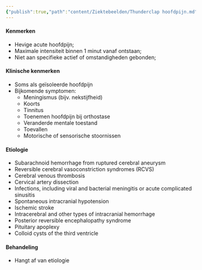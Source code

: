 ```yaml
---
{"publish":true,"path":"content/Ziektebeelden/Thunderclap hoofdpijn.md","permalink":"/content/ziektebeelden/thunderclap-hoofdpijn/","title":"Thunderclap hoofdpijn","tags":["Neurologie/Hoofdpijn","Ziektebeeld"]}
---
```



#### Kenmerken
- Hevige acute hoofdpijn;
- Maximale intensiteit binnen 1 minut vanaf ontstaan;
- Niet aan specifieke actief of omstandigheden gebonden;

#### Klinische kenmerken
- Soms als geïsoleerde hoofdpijn
- Bijkomende symptomen:
	- Meningismus (bijv. nekstijfheid)
	- Koorts
	- Tinnitus
	- Toenemen hoofdpijn bij orthostase
	- Veranderde mentale toestand
	- Toevallen
	- Motorische of sensorische stoornissen

#### Etiologie
- Subarachnoid hemorrhage from ruptured cerebral aneurysm
- Reversible cerebral vasoconstriction syndromes (RCVS)
- Cerebral venous thrombosis
- Cervical artery dissection
- Infections, including viral and bacterial meningitis or acute complicated sinusitis
- Spontaneous intracranial hypotension
- Ischemic stroke
- Intracerebral and other types of intracranial hemorrhage
- Posterior reversible encephalopathy syndrome
- Pituitary apoplexy
- Colloid cysts of the third ventricle

#### Behandeling
- Hangt af van etiologie
